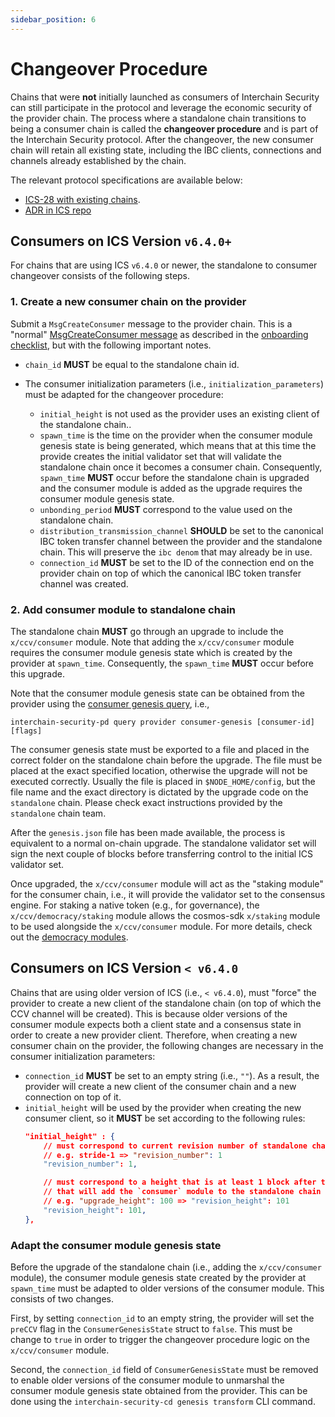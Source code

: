 ```yaml
---
sidebar_position: 6
---
```


# Changeover Procedure

Chains that were **not** initially launched as consumers of Interchain Security can still participate in the protocol and leverage the economic security of the provider chain. The process where a standalone chain transitions to being a consumer chain is called the **changeover procedure** and is part of the Interchain Security protocol. After the changeover, the new consumer chain will retain all existing state, including the IBC clients, connections and channels already established by the chain.

The relevant protocol specifications are available below:
* [ICS-28 with existing chains](https://github.com/cosmos/ibc/blob/main/spec/app/ics-028-cross-chain-validation/overview_and_basic_concepts.md#channel-initialization-existing-chains).
* [ADR in ICS repo](../adrs/adr-010-standalone-changeover.md)

## Consumers on ICS Version `v6.4.0+`

For chains that are using ICS `v6.4.0` or newer, the standalone to consumer changeover consists of the following steps. 

### 1. Create a new consumer chain on the provider

Submit a `MsgCreateConsumer` message to the provider chain. This is a "normal" [MsgCreateConsumer message](../build/modules/02-provider.md#msgcreateconsumer) as described in the [onboarding checklist](./onboarding.md), but with the following important notes.

* `chain_id` **MUST** be equal to the standalone chain id.
* The consumer initialization parameters (i.e., `initialization_parameters`) must be adapted for the changeover procedure:
  
  * `initial_height` is not used as the provider uses an existing client of the standalone chain..
  * `spawn_time` is the time on the provider when the consumer module genesis state is being generated, 
  which means that at this time the provide creates the initial validator set that will validate the standalone chain once it becomes a consumer chain. 
  Consequently, `spawn_time` **MUST** occur before the standalone chain is upgraded and the consumer module is added as the upgrade requires the consumer module genesis state.
  * `unbonding_period` **MUST** correspond to the value used on the standalone chain.
  * `distribution_transmission_channel` **SHOULD** be set to the canonical IBC token transfer channel between the provider and the standalone chain. This will preserve the `ibc denom` that may already be in use.
  * `connection_id` **MUST** be set to the ID of the connection end on the provider chain on top of which the canonical IBC token transfer channel was created. 
  
### 2. Add consumer module to standalone chain 

The standalone chain **MUST** go through an upgrade to include the `x/ccv/consumer` module. 
Note that adding the `x/ccv/consumer` module requires the consumer module genesis state which is created by the provider at `spawn_time`.
Consequently, the `spawn_time` **MUST** occur before this upgrade. 

Note that the consumer module genesis state can be obtained from the provider using the [consumer genesis query](../build/modules/02-provider.md#consumer-genesis), i.e., 
```shell
interchain-security-pd query provider consumer-genesis [consumer-id] [flags]
```

The consumer genesis state must be exported to a file and placed in the correct folder on the standalone chain before the upgrade. 
The file must be placed at the exact specified location, otherwise the upgrade will not be executed correctly.
Usually the file is placed in `$NODE_HOME/config`, but the file name and the exact directory is dictated by the upgrade code on the `standalone` chain. 
Please check exact instructions provided by the `standalone` chain team.

After the `genesis.json` file has been made available, the process is equivalent to a normal on-chain upgrade. The standalone validator set will sign the next couple of blocks before transferring control to the initial ICS validator set.

Once upgraded, the `x/ccv/consumer` module will act as the "staking module" for the consumer chain, i.e., it will provide the validator set to the consensus engine. For staking a native token (e.g., for governance), the `x/ccv/democracy/staking` module allows the cosmos-sdk `x/staking` module to be used alongside the `x/ccv/consumer` module. For more details, check out the [democracy modules](../build/modules/04-democracy.md).

## Consumers on ICS Version `< v6.4.0`

Chains that are using older version of ICS (i.e., `< v6.4.0`), must "force" the provider to create a new client of the standalone chain (on top of which the CCV channel will be created). 
This is because older versions of the consumer module expects both a client state and a consensus state in order to create a new provider client. 
Therefore, when creating a new consumer chain on the provider, the following changes are necessary in the consumer initialization parameters:

* `connection_id` **MUST** be set to an empty string (i.e., `""`). As a result, the provider will create a new client of the consumer chain and a new connection on top of it.
* `initial_height` will be used by the provider when creating the new consumer client, so it **MUST** be set according to the following rules:
    ```json
    "initial_height" : {
        // must correspond to current revision number of standalone chain
        // e.g. stride-1 => "revision_number": 1
        "revision_number": 1,

        // must correspond to a height that is at least 1 block after the upgrade
        // that will add the `consumer` module to the standalone chain
        // e.g. "upgrade_height": 100 => "revision_height": 101
        "revision_height": 101,
    },
    ```

### Adapt the consumer module genesis state

Before the upgrade of the standalone chain (i.e., adding the `x/ccv/consumer` module), the consumer module genesis state created by the provider at `spawn_time` must be adapted to older versions of the consumer module. This consists of two changes.

First, by setting `connection_id` to an empty string, the provider will set the `preCCV` flag in the `ConsumerGenesisState` struct to `false`. This must be change to `true` in order to trigger the changeover procedure logic on the `x/ccv/consumer` module.

Second, the `connection_id` field of `ConsumerGenesisState` must be removed to enable older versions of the consumer module to unmarshal the consumer module genesis state obtained from the provider. This can be done using the `interchain-security-cd genesis transform` CLI command. 